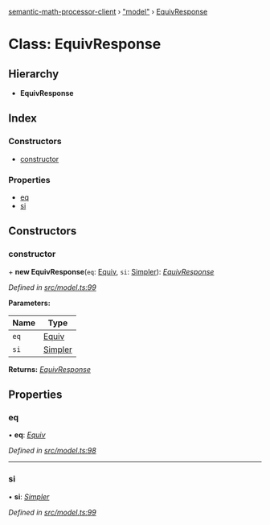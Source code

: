 [semantic-math-processor-client](../README.md) › ["model"](../modules/_model_.md) › [EquivResponse](_model_.equivresponse.md)

# Class: EquivResponse

## Hierarchy

* **EquivResponse**

## Index

### Constructors

* [constructor](_model_.equivresponse.md#constructor)

### Properties

* [eq](_model_.equivresponse.md#eq)
* [si](_model_.equivresponse.md#si)

## Constructors

###  constructor

\+ **new EquivResponse**(`eq`: [Equiv](../enums/_model_.equiv.md), `si`: [Simpler](../enums/_model_.simpler.md)): *[EquivResponse](_model_.equivresponse.md)*

*Defined in [src/model.ts:99](https://github.com/softaria/semantic-math-processor-client/blob/6b56c1b/src/model.ts#L99)*

**Parameters:**

Name | Type |
------ | ------ |
`eq` | [Equiv](../enums/_model_.equiv.md) |
`si` | [Simpler](../enums/_model_.simpler.md) |

**Returns:** *[EquivResponse](_model_.equivresponse.md)*

## Properties

###  eq

• **eq**: *[Equiv](../enums/_model_.equiv.md)*

*Defined in [src/model.ts:98](https://github.com/softaria/semantic-math-processor-client/blob/6b56c1b/src/model.ts#L98)*

___

###  si

• **si**: *[Simpler](../enums/_model_.simpler.md)*

*Defined in [src/model.ts:99](https://github.com/softaria/semantic-math-processor-client/blob/6b56c1b/src/model.ts#L99)*
